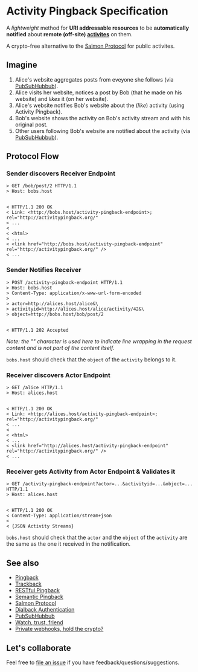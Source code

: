 # Activity Pingback Specification

A _lightweight_ method for __URI addressable resources__ to be __automatically notified__ about __remote (off-site) [activites](http://activitystrea.ms/)__ on them.

A crypto-free alternative to the [Salmon Protocol](http://www.salmon-protocol.org/) for public activites.

## Imagine

1. Alice's website aggregates posts from eveyone she follows (via [PubSubHubbub](https://code.google.com/p/pubsubhubbub/)).
2. Alice visits her website, notices a post by Bob (that he made on his website) and _likes_ it (on her website).
3. Alice's website notifies Bob's website about the (_like_) activity (using Activity Pingback).
4. Bob's website shows the activity on Bob's activity stream and with his original post.
5. Other users following Bob's website are notified about the activity (via [PubSubHubbub](https://code.google.com/p/pubsubhubbub/)).

## Protocol Flow

### Sender discovers Receiver Endpoint

```
> GET /bob/post/2 HTTP/1.1
> Host: bobs.host


< HTTP/1.1 200 OK
< Link: <http://bobs.host/activity-pingback-endpoint>; rel="http://activitypingback.org/"
< ...
<
< <html>
< ...
< <link href="http://bobs.host/activity-pingback-endpoint" rel="http://activitypingback.org/" />
< ...
```




### Sender Notifies Receiver

```
> POST /activity-pingback-endpoint HTTP/1.1
> Host: bobs.host
> Content-Type: application/x-www-url-form-encoded
>
> actor=http://alices.host/alice&\
> activityid=http://alices.host/alice/activity/42&\
> object=http://bobs.host/bob/post/2


< HTTP/1.1 202 Accepted
```

_Note: the "\" character is used here to indicate line wrapping in the request content and is not part of the content itself._

`bobs.host` should check that the `object` of the `activity` belongs to it.


### Receiver discovers Actor Endpoint

```
> GET /alice HTTP/1.1
> Host: alices.host


< HTTP/1.1 200 OK
< Link: <http://alices.host/activity-pingback-endpoint>; rel="http://activitypingback.org/"
< ...
<
< <html>
< ...
< <link href="http://alices.host/activity-pingback-endpoint" rel="http://activitypingback.org/" />
< ...
```

### Receiver gets Activity from Actor Endpoint & Validates it

```
> GET /activity-pingback-endpoint?actor=...&activityid=...&object=... HTTP/1.1
> Host: alices.host


< HTTP/1.1 200 OK
< Content-Type: application/stream+json
<
< {JSON Activity Streams}
```

`bobs.host` should check that the `actor` and the `object` of the `activity` are the same as the one it received in the notification.


## See also

* [Pingback](http://www.hixie.ch/specs/pingback/pingback)
* [Trackback](http://archive.cweiske.de/trackback/trackback-1.2.html)
* [RESTful Pingback](http://www.w3.org/wiki/Pingback)
* [Semantic Pingback](http://aksw.org/projects/semanticpingback)
* [Salmon Protocol](http://salmon-protocol.googlecode.com/svn/trunk/draft-panzer-salmon-00.html)
* [Dialback Authentication](http://tools.ietf.org/html/draft-prodromou-dialback-00)
* [PubSubHubbub](https://code.google.com/p/pubsubhubbub/)
* [Watch, trust, friend](http://markpasc.typepad.com/blog/2011/03/watch-trust-friend.html)
* [Private webhooks, hold the crypto?](http://markpasc.typepad.com/blog/2011/04/private-webhooks-hold-the-crypto.html)

## Let's collaborate
Feel free to [file an issue](https://github.com/converspace/activity-pingback/issues) if you have feedback/questions/suggestions.